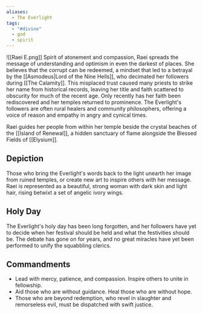 ```yaml
---
aliases:
  - The Everlight
tags:
  - "#divine"
  - god
  - spirit
---
```

![[Raei E.png]]
Spirit of atonement and compassion, Raei spreads the message of understanding and optimism in even the darkest of places. She believes that the corrupt can be redeemed, a mindset that led to a betrayal by the [[Asmodeus|Lord of the Nine Hells]], who decimated her followers during [[The Calamity]]. This misplaced trust caused many priests to strike her name from historical records, leaving her title and faith scattered to obscurity for much of the recent age. Only recently has her faith been rediscovered and her temples returned to prominence. The Everlight's followers are often rural healers and community philosophers, offering a voice of reason and empathy in angry and cynical times.

Raei guides her people from within her temple beside the crystal beaches of the [[Island of Renewal]], a hidden sanctuary of flame alongside the Blessed Fields of [[Elysium]].
## Depiction
Those who bring the Everlight's words back to the light unearth her image from ruined temples, or create new art to inspire others with her message. Raei is represented as a beautiful, strong woman with dark skin and light hair, rising betwixt a set of angelic ivory wings.
## Holy Day
The Everlight's holy day has been long forgotten, and her followers have yet to decide when her festival should be held and what the festivities should be. The debate has gone on for years, and no great miracles have yet been performed to unify the squabbling clerics.
## Commandments
- Lead with mercy, patience, and compassion. Inspire others to unite in fellowship.
- Aid those who are without guidance. Heal those who are without hope.
- Those who are beyond redemption, who revel in slaughter and remorseless evil, must be dispatched with swift justice.
